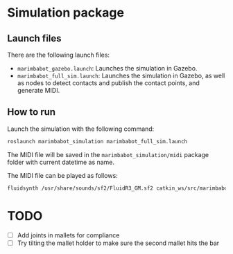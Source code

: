# Simulation package

## Launch files

There are the following launch files:

* `marimbabot_gazebo.launch`: Launches the simulation in Gazebo.
* `marimbabot_full_sim.launch`: Launches the simulation in Gazebo, as well as nodes to detect contacts and publish the contact points, and generate MIDI.


## How to run

Launch the simulation with the following command:

```bash
roslaunch marimbabot_simulation marimbabot_full_sim.launch
```

The MIDI file will be saved in the `marimbabot_simulation/midi` package folder with current datetime as name.

The MIDI file can be played as follows:

```bash
fluidsynth /usr/share/sounds/sf2/FluidR3_GM.sf2 catkin_ws/src/marimbabot/marimbabot_simulation/midi/<FILENAME>.midi -a alsa
```

# TODO
- [ ] Add joints in mallets for compliance
- [ ] Try tilting the mallet holder to make sure the second mallet hits the bar